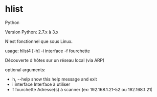 # hlist
Python

Version Python: 2.7.x à 3.x

N'est fonctionnel que sous Linux.

usage: hlist4 [-h] -i interface -f fourchette

Découverte d'hôtes sur un réseau local (via ARP)

optional arguments: 

- h, --help show this help message and exit
- i interface Interface à utiliser
- f fourchette Adresse(s) à scanner (ex: 192.168.1.21-52 ou 192.168.1.21)
